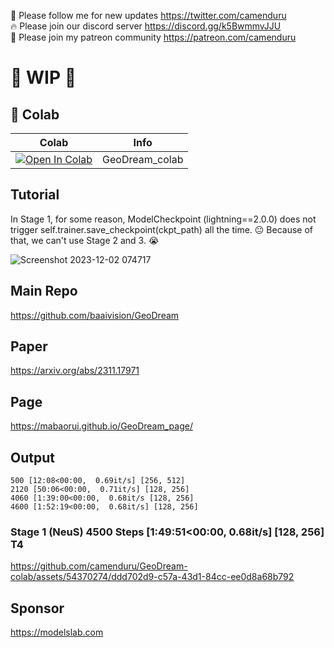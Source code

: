 🐣 Please follow me for new updates https://twitter.com/camenduru <br />
🔥 Please join our discord server https://discord.gg/k5BwmmvJJU <br />
🥳 Please join my patreon community https://patreon.com/camenduru <br />

# 🚦 WIP 🚦

## 🦒 Colab

| Colab | Info
| --- | --- |
[![Open In Colab](https://colab.research.google.com/assets/colab-badge.svg)](https://colab.research.google.com/github/camenduru/GeoDream-colab/blob/main/GeoDream_colab.ipynb) | GeoDream_colab

## Tutorial

In Stage 1, for some reason, ModelCheckpoint (lightning==2.0.0) does not trigger self.trainer.save_checkpoint(ckpt_path) all the time. 😐 Because of that, we can't use Stage 2 and 3. 😭

![Screenshot 2023-12-02 074717](https://github.com/camenduru/GeoDream-colab/assets/54370274/80393d21-ebbf-4d24-8516-8ffcf13f712d)

## Main Repo
https://github.com/baaivision/GeoDream

## Paper
https://arxiv.org/abs/2311.17971

## Page
https://mabaorui.github.io/GeoDream_page/

## Output

```
500 [12:08<00:00,  0.69it/s] [256, 512]
2120 [50:06<00:00,  0.71it/s] [128, 256]
4060 [1:39:00<00:00,  0.68it/s [128, 256]
4600 [1:52:19<00:00,  0.68it/s] [128, 256]
```

### Stage 1 (NeuS) 4500 Steps [1:49:51<00:00,  0.68it/s] [128, 256] T4

https://github.com/camenduru/GeoDream-colab/assets/54370274/ddd702d9-c57a-43d1-84cc-ee0d8a68b792

## Sponsor
https://modelslab.com
